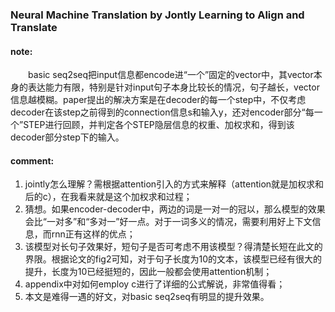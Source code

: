 ### Neural Machine Translation by Jontly Learning to Align and Translate 

#### note:
&emsp;&emsp;basic seq2seq把input信息都encode进“一个”固定的vector中，其vector本身的表达能力有限，特别是针对input句子本身比较长的情况，句子越长，vector信息越模糊。paper提出的解决方案是在decoder的每一个step中，不仅考虑decoder在该step之前得到的connection信息s和输入y，还对encoder部分“每一个”STEP进行回顾，并判定各个STEP隐层信息的权重、加权求和，得到该decoder部分step下的输入。

#### comment:
1. jointly怎么理解？需根据attention引入的方式来解释（attention就是加权求和后的c），在我看来就是这个加权求和过程；
2. 猜想。如果encoder-decoder中，两边的词是一对一的冠以，那么模型的效果会比“一对多”和“多对一”好一点。对于一词多义的情况，需要利用好上下文信息，而rnn正有这样的优点；
3. 该模型对长句子效果好，短句子是否可考虑不用该模型？得清楚长短在此文的界限。根据论文的fig2可知，对于句子长度为10的文本，该模型已经有很大的提升，长度为10已经挺短的，因此一般都会使用attention机制；
4. appendix中对如何employ c进行了详细的公式解说，非常值得看；
5. 本文是难得一遇的好文，对basic seq2seq有明显的提升效果。
